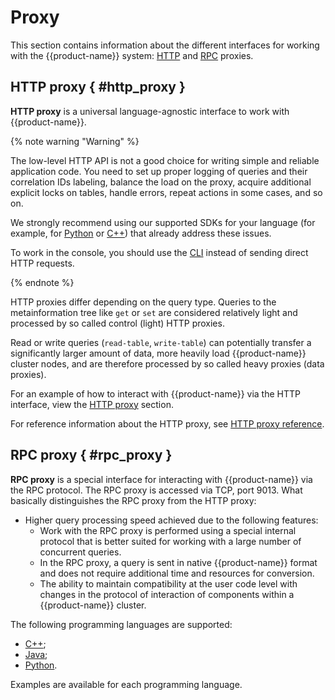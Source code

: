 # Proxy

This section contains information about the different interfaces for working with the {{product-name}} system: [HTTP](#http_proxy) and [RPC](#rpc_proxy) proxies.

## HTTP proxy { #http_proxy }

**HTTP proxy** is a universal language-agnostic interface to work with {{product-name}}.

{% note warning "Warning" %}

The low-level HTTP API is not a good choice for writing simple and reliable application code. You need to set up proper logging of queries and their correlation IDs labeling, balance the load on the proxy, acquire additional explicit locks on tables, handle errors, repeat actions in some cases, and so on.

We strongly recommend using our supported SDKs for your language (for example, for [Python](../../../api/python/start.md) or [C++](../../../api/cpp/description.md)) that already address these issues.

To work in the console, you should use the [CLI](../../../api/cli/cli.md) instead of sending direct HTTP requests.

{% endnote %}

HTTP proxies differ depending on the query type. Queries to the metainformation tree like `get` or `set` are considered relatively light and processed by so called control (light) HTTP proxies.

Read or write queries (`read-table`, `write-table`) can potentially transfer a significantly larger amount of data, more heavily load {{product-name}} cluster nodes, and are therefore processed by so called heavy proxies (data proxies).

For an example of how to interact with {{product-name}} via the HTTP interface, view the [HTTP proxy](../../../user-guide/proxy/http.md) section.

For reference information about the HTTP proxy, see [HTTP proxy reference](../../../user-guide/proxy/http-reference.md).

## RPC proxy { #rpc_proxy }

**RPC proxy** is a special interface for interacting with {{product-name}} via the RPC protocol. The RPC proxy is accessed via TCP, port 9013. What basically distinguishes the RPC proxy from the HTTP proxy:

- Higher query processing speed achieved due to the following features:
  - Work with the RPC proxy is performed using a special internal protocol that is better suited for working with a large number of concurrent queries.
  - In the RPC proxy, a query is sent in native {{product-name}} format and does not require additional time and resources for conversion.
  - The ability to maintain compatibility at the user code level with changes in the protocol of interaction of components within a {{product-name}} cluster.

The following programming languages are supported:

- [C++](../../../user-guide/proxy/rpc.md#c_plus_plus);
- [Java](../../../user-guide/proxy/rpc.md#java);
- [Python](../../../user-guide/proxy/rpc.md#python).

Examples are available for each programming language.

